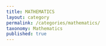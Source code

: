 ```yaml
---
title: MATHEMATICS
layout: category
permalink: /categories/mathematics/
taxonomy: Mathematics
published: true
---
```

